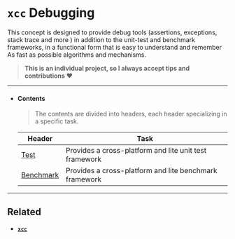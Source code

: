 # `xcc` Debugging

This concept is designed to provide debug tools (assertions, exceptions, stack trace and more ) in addition to the unit-test and benchmark frameworks, in a functional form that is easy to understand and remember As fast as possible algorithms and mechanisms.

> **This is an individual project, so I always accept tips and contributions ❤️**

---

- #### Contents

  > The contents are divided into headers, each header specializing in a specific task.

  | Header                          | Task                                                   |
  | ------------------------------- | ------------------------------------------------------ |
  | [Test](test.md)                 | Provides a cross-platform and lite unit test framework |
  | [Benchmark](bench.md)           | Provides a cross-platform and lite benchmark framework |

---

## Related

- **[`xcc`](../../readme.md)**

